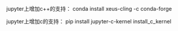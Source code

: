 



jupyter上增加c++的支持：
    conda install xeus-cling -c conda-forge

jupyter上增加c的支持：
    pip install jupyter-c-kernel
    install_c_kernel